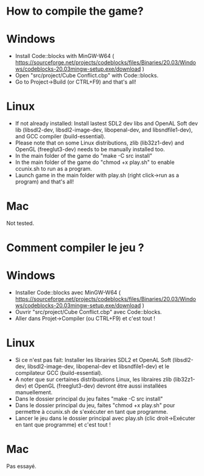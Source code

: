 # How to compile the game?

# Windows
- Install Code::blocks with MinGW-W64 ( https://sourceforge.net/projects/codeblocks/files/Binaries/20.03/Windows/codeblocks-20.03mingw-setup.exe/download )
- Open "src/project/Cube Conflict.cbp" with Code::blocks.
- Go to Project->Build (or CTRL+F9) and that's all!

# Linux
- If not already installed: Install lastest SDL2 dev libs and OpenAL Soft dev lib (libsdl2-dev, libsdl2-image-dev, libopenal-dev, and libsndfile1-dev), and GCC compiler (build-essential).
- Please note that on some Linux distributions, zlib (lib32z1-dev) and OpenGL (freeglut3-dev) needs to be manually installed too.
- In the main folder of the game do "make -C src install"
- In the main folder of the game do "chmod +x play.sh" to enable ccunix.sh to run as a program.
- Launch game in the main folder with play.sh (right click->run as a program) and that's all!

# Mac
Not tested.


# Comment compiler le jeu ?

# Windows
- Installer Code::blocks avec MinGW-W64 ( https://sourceforge.net/projects/codeblocks/files/Binaries/20.03/Windows/codeblocks-20.03mingw-setup.exe/download )
- Ouvrir "src/project/Cube Conflict.cbp" avec Code::blocks.
- Aller dans Projet->Compiler (ou CTRL+F9) et c'est tout !

# Linux
- Si ce n'est pas fait: Installer les librairies SDL2 et OpenAL Soft (libsdl2-dev, libsdl2-image-dev, libopenal-dev et libsndfile1-dev) et le compilateur GCC (build-essential).
- A noter que sur certaines distribuations Linux, les libraires zlib (lib32z1-dev) et OpenGL (freeglut3-dev) devront être aussi installées manuellement.
- Dans le dossier principal du jeu faites "make -C src install"
- Dans le dossier principal du jeu, faites "chmod +x play.sh" pour permettre à ccunix.sh de s'exécuter en tant que programme.
- Lancer le jeu dans le dossier principal avec play.sh (clic droit->Exécuter en tant que programme) et c'est tout !

# Mac
Pas essayé.
